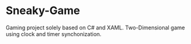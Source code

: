 # Sneaky-Game

Gaming project solely based on C# and XAML.
Two-Dimensional game using clock and timer synchonization.
